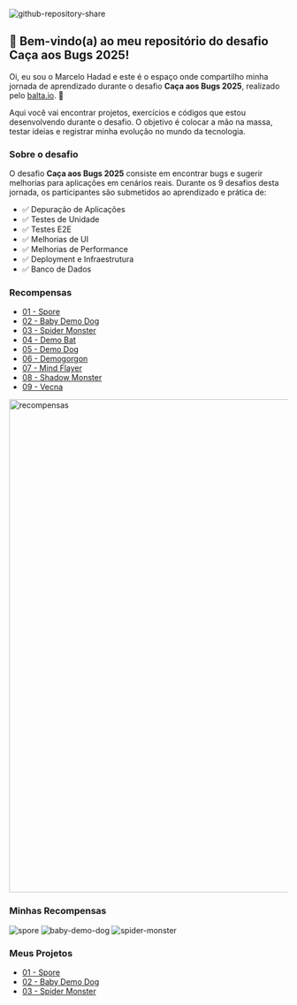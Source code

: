 ![github-repository-share](https://github.com/user-attachments/assets/91520b84-9d38-41bf-805c-030007880327)

## 👋 Bem-vindo(a) ao meu repositório do desafio Caça aos Bugs 2025!

Oi, eu sou o Marcelo Hadad e este é o espaço onde compartilho minha jornada de aprendizado durante o desafio **Caça aos Bugs 2025**, realizado pelo [balta.io](https://balta.io). 👻

Aqui você vai encontrar projetos, exercícios e códigos que estou desenvolvendo durante o desafio. O objetivo é colocar a mão na massa, testar ideias e registrar minha evolução no mundo da tecnologia.

### Sobre o desafio

O desafio **Caça aos Bugs 2025** consiste em encontrar bugs e sugerir melhorias para aplicações em cenários reais. Durante os 9 desafios desta jornada, os participantes são submetidos ao aprendizado e prática de:

- ✅ Depuração de Aplicações
- ✅ Testes de Unidade
- ✅ Testes E2E
- ✅ Melhorias de UI
- ✅ Melhorias de Performance
- ✅ Deployment e Infraestrutura
- ✅ Banco de Dados

### Recompensas

- [01 - Spore](https://github.com/balta-io/balta-io-balta-desafio-caca-aos-bugs-2025_1-spore)
- [02 - Baby Demo Dog](https://github.com/balta-io/balta-desafio-caca-aos-bugs-2025_2-baby-demo-dog)
- [03 - Spider Monster](https://github.com/balta-io/balta-desafio-caca-aos-bugs-2025_3-spider-monster)
- [04 - Demo Bat](https://github.com/balta-io/balta-desafio-caca-aos-bugs-2025_4-demo-bat)
- [05 - Demo Dog](https://github.com/balta-io/balta-desafio-caca-aos-bugs-2025_5-demo-dog)
- [06 - Demogorgon](https://github.com/balta-io/balta-desafio-caca-aos-bugs-2025_6-demogorgon)
- [07 - Mind Flayer](https://github.com/balta-io/balta-desafio-caca-aos-bugs-2025_7-mind-flayer)
- [08 - Shadow Monster](https://github.com/balta-io/balta-desafio-caca-aos-bugs-2025_8-shadow-monster)
- [09 - Vecna](https://github.com/balta-io/balta-desafio-caca-aos-bugs-2025_9-vecna)

<img width="737" height="892" alt="recompensas" src="https://github.com/user-attachments/assets/1bb39874-2444-4478-adab-99d935339b56" />

### Minhas Recompensas

![spore](https://baltaio.blob.core.windows.net/static/images/v4/challenges/caca-aos-bugs-2025/rewards/spore/image.png)
![baby-demo-dog](https://baltaio.blob.core.windows.net/static/images/v4/challenges/caca-aos-bugs-2025/rewards/baby-demo-dog/image.png)
![spider-monster](https://baltaio.blob.core.windows.net/static/images/v4/challenges/caca-aos-bugs-2025/rewards/spider-monster/image.png)

### Meus Projetos

- [01 - Spore](https://github.com/MarceloHadad/balta-desafio-caca-aos-bugs-2025_1-spore)
- [02 - Baby Demo Dog](https://github.com/MarceloHadad/balta-desafio-caca-aos-bugs-2025_2-baby-demo-dog)
- [03 - Spider Monster](https://github.com/MarceloHadad/balta-desafio-caca-aos-bugs-2025_3-spider-monster)
